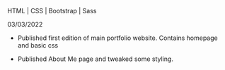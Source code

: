 HTML | CSS | Bootstrap | Sass

03/03/2022

- Published first edition of main portfolio website. Contains homepage and basic css

- Published About Me page and tweaked some styling. 
